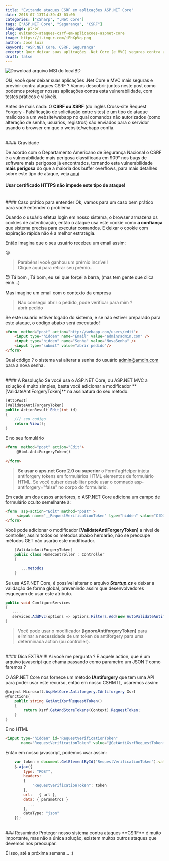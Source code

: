 ```yaml
---
title: "Evitando ataques CSRF em aplicações ASP.NET Core"
date: 2018-07-13T14:39:43-03:00
categories: ["cSharp", ".Net Core"]
tags: ["ASP.NET Core", "Segurança", "CSRF"]
language: pt-br
slug: evitando-ataques-csrf-em-aplicacoes-aspnet-core
image: https://i.imgur.com/iPhXpVq.png
author: José luiz
keyword: "ASP.NET Core, CSRF, Segurança"
excerpt: Quer deixar suas aplicações .Net Core (e MVC) seguras contra ataques CSRF? Vamos descobrir juntos neste post como podemos nos proteger desta vulnerabilidade. 
draft: false
---
```


<img src="https://i.imgur.com/iPhXpVq.png"  class="img-fluid" alt="Download arquivo MSI do localBD" text="Download arquivo MSI do localBD" >
 <!-- {{< youtube mRj7HebLAGk >}} -->

<br>

Olá, você quer deixar suas aplicações .Net Core e MVC mais seguras e previnir contra ataques CSRF ? Vamos descobrir juntos neste post como podemos proteger nossas aplicações contra esta vulnerabilidade, com testes práticos e visíveis.

Antes de mais nada: O **CSRF ou XSRF** (do inglês Cross-site Request Forgery - Falsificação de solicitação entre sites) é um tipo de ataque malicioso a um website/webapp no qual comandos não autorizados (como alteração de senha, usuarios, registros) são enviados para o servidor usando o browser em que o website/webapp confia.

<br>
#### Gravidade

De acordo com o Departamento Americano de Segurança Nacional o CSRF é a vulnerabilidade mais perigosa classificada em 909° nos bugs de software mais perigosos já encontrados, tornando esta vulnerabilidade **mais perigosa** do que a maioria dos buffer overflows, para mais detalhes sobre este tipo de ataque, veja <a href="https://pt.wikipedia.org/wiki/Cross-site_request_forgery" target="_blank">aqui</a>

#### Usar certificado HTTPS não impede este tipo de ataque!

<br>
#### Caso prático para entender
Ok, vamos para um caso bem prático para você entender o problema. 

Quando o usuário efetua login em nosso sistema, o browser armazena os cookies de autenticação, então o ataque usa este cookie como **a confiança** que sistema precisa para executar comandos. E deixar o cookie com expiração rápida não é a melhor estratégia.

Então imagina que o seu usuário recebeu um email assim:


:heart_eyes:

> <span class="text-success">Parabéns! você ganhou um prêmio incrível! </span> 
> <br>Clique <span class="text-primary">aqui</span> para retirar seu prêmio...

:smiling_imp: Tá bom , Tá bom, eu sei que forçei a barra, (mas tem gente que clica einh...)

Mas imagine um email com o contexto da empresa

> <span class="text-success">Não consegui abrir o pedido, pode verificar para mim ? </span> 
> <br> <span class="text-primary">abrir pedido</span>

Se este usuário estiver logado do sistema, e se não estiver preparado para este ataque, o código abaixo será executado!

```HTML
<form  method="post" action="http://webapp.com/users/edit">
    <input type="hidden" name="Email" value="admin@admin.com" />
    <input type="hidden" name="Senha" value="NovaSenha" />
    <input type="submit" value="abrir pedido"/>
</form>
```
 
 Qual código ? o sistema vai alterar a senha do usuário admin@amdin.com para a nova senha.

<Br>
#### A Resolução
Se você usa o ASP.NET Core, ou ASP.NET MVC a solução é muito simples, basta você adicionar a modificador 
**[ValidateAntiForgeryToken]** na assinatura do seu método.

```csharp
[HttpPost]
[ValidateAntiForgeryToken]
public ActionResult Edit(int id)
{
    /// seu codigo
    return View();
}

```
E no seu fomulário
```HTML
<form  method="post" action="Edit">
     @Html.AntiForgeryToken()
    
</form>
```

> **Se usar o aps.net Core 2.0 ou superior** o FormTagHelper injeta antiforgery tokens em formulários HTML elementos de formulário HTML. Se você quiser desabilitar pode usar o comnado asp-antiforgery="false" no corpo do formulário.


Em cada um dos casos anteriores, o ASP.NET Core adiciona um campo de formulário oculto semelhante à: 

```HTML
<form  asp-action="Edit" method="post" >
     <input name="__RequestVerificationToken" type="hidden" value="CfDJ8NrAkS ... s2-m9Yw">
</form>
```

Você pode adicionar o modificador **[ValidateAntiForgeryToken]** a nível de controller, assim todos os métodos
abaixo herdarão, não se preocupe métodos GET não usarão este modificador.

```csharp
    [ValidateAntiForgeryToken]
    public class HomeController : Controller
    {

       ...metodos
    } 
```


Se usa ASP.NET Core, é possível alterar o arquivo ***Startup.cs*** e deixar a validação de forma global, prevenindo assim que desenvolvedores esqueçam de usar este atributo.

```csharp
public void ConfigureServices
{
   ....
   services.AddMvc(options => options.Filters.Add(new AutoValidateAntiforgeryTokenAttribute()));
}
```

> Você pode usar o modificador  **[IgnoreAntiforgeryToken]** para eliminar a necessidade de um token de antiforgery para uma determinada action (ou controller).


<br>
#### Dica EXTRA!!!!
Ai você me pergunta ?
E aquele action, que é um arquivo javascript que chama passando como parametro um JSON ? como faremos ?

O ASP.NET Core nos fornece um método **IAntiforgery** que tem uma API para poder usar este recurso, então em nosso CSHMTL, usaremos assim:

```csharp
@inject Microsoft.AspNetCore.Antiforgery.IAntiforgery Xsrf
@functions{
    public string GetAntiXsrfRequestToken()
    {
        return Xsrf.GetAndStoreTokens(Context).RequestToken;
    }
}
```
E no HTML
```html
<input type="hidden" id="RequestVerificationToken" 
       name="RequestVerificationToken" value="@GetAntiXsrfRequestToken()">
```

Então em nosso javascript, podemos usar assim:

```javascript
    var token = document.GetElementById("RequestVerificationToken").value;
    $.ajax({
        type: "POST",
        headers:
        {
            "RequestVerificationToken": token
        },
        url:   { url },
        data: { parametros }  
          ...
        },
        dataType: "json"
    });
```

<br>
### Resumindo
Proteger nosso sistema contra ataques **CSRF** é muito importante, mas não a única solução, existem muitos outros ataques que devemos nos preocupar. 

É isso, até a próxima semana... :) 